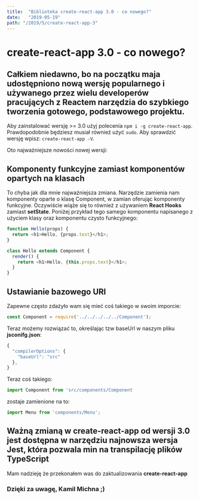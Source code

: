 ```yaml
---
title:  "Biblioteka create-react-app 3.0 - co nowego?"
date:   "2019-05-19"
path: "/2019/5/create-react-app-3"
---
```

# create-react-app 3.0 - co nowego?

## Całkiem niedawno, bo na początku maja udostępniono nową wersję popularnego i używanego przez wielu developerów pracujących z Reactem narzędzia do szybkiego tworzenia gotowego, podstawowego projektu. 

Aby zainstalować wersję >= 3.0 użyj polecenia `npm i -g create-react-app`. Prawdopodobnie będziesz musiał również użyć `sudo`. Aby sprawdzić wersję wpisz: `create-react-app -V`.

Oto najważniejsze nowości nowej wersji:



## Komponenty funkcyjne zamiast komponentów opartych na klasach

To chyba jak dla mnie najważniejsza zmiana. Narzędzie zamienia nam komponenty oparte o klasę Component, w zamian oferując komponenty funkcyjne. Oczywiście wiąże się to również z używaniem __React Hooks__ zamiast __setState__. Poniżej przykład tego samego komponentu napisanego z użyciem klasy oraz komponentu czysto funkcyjnego:

```javascript
function Hello(props) {
  return <h1>Hello, {props.text}</h1>;
}
```

```javascript
class Hello extends Component {
  render() {
    return <h1>Hello, {this.props.text}</h1>;
  }
}
```

## Ustawianie bazowego  URl

Zapewne często zdażyło wam się mieć coś takiego w swoim imporcie:

```js
const Component = require('../../../../../Component');
```

Teraz możemy rozwiązać to, określając tzw baseUrl w naszym pliku __jsconifg.json__:

```js
{
  "compilerOptions": {
    "baseUrl": "src"
  },
}
```

Teraz coś takiego: 

```js
import Component from 'src/components/Component
```

zostaje zamienione na to:

```js
import Menu from 'components/Menu';
```

## Ważną zmianą w  create-react-app od wersji 3.0 jest dostępna w narzędziu najnowsza wersja Jest, która pozwala min na transpilację plików TypeScript

Mam nadzieję że przekonałem was do zaktualizowania __create-react-app__

### Dzięki za uwagę, Kamil Michna ;)